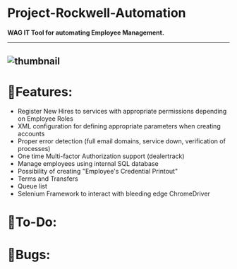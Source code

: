 # Project-Rockwell-Automation
**WAG IT Tool for automating Employee Management.** 

---
![thumbnail](https://i.ibb.co/jDsrN4D/image.png)
---



# 🧬Features:

- Register New Hires to services with appropriate permissions depending on Employee Roles  <br/>
- XML configuration for defining appropriate parameters when creating accounts <br/>
- Proper error detection (full email domains, service down, verification of processes)  <br/>
- One time Multi-factor Authorization support (dealertrack)  <br/>
- Manage employees using internal SQL database<br/>
- Possibility of creating "Employee's Credential Printout"  <br/>
- Terms and Transfers  <br/>
- Queue list  <br/>
- Selenium Framework to interact with bleeding edge ChromeDriver


# 📝To-Do:

# 🐜Bugs:

